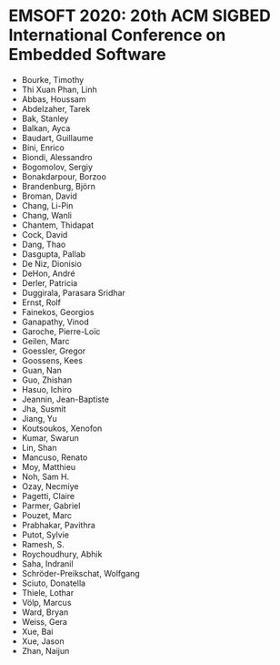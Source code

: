 # EMSOFT 2020: 20th ACM SIGBED International Conference on Embedded Software
* Bourke, Timothy
* Thi Xuan Phan, Linh
* Abbas, Houssam
* Abdelzaher, Tarek
* Bak, Stanley
* Balkan, Ayca
* Baudart, Guillaume
* Bini, Enrico
* Biondi, Alessandro
* Bogomolov, Sergiy
* Bonakdarpour, Borzoo
* Brandenburg, Björn
* Broman, David
* Chang, Li-Pin
* Chang, Wanli
* Chantem, Thidapat
* Cock, David
* Dang, Thao
* Dasgupta, Pallab
* De Niz, Dionisio
* DeHon, André
* Derler, Patricia
* Duggirala, Parasara Sridhar
* Ernst, Rolf
* Fainekos, Georgios
* Ganapathy, Vinod
* Garoche, Pierre-Loïc
* Geilen, Marc
* Goessler, Gregor
* Goossens, Kees
* Guan, Nan
* Guo, Zhishan
* Hasuo, Ichiro
* Jeannin, Jean-Baptiste
* Jha, Susmit
* Jiang, Yu
* Koutsoukos, Xenofon
* Kumar, Swarun
* Lin, Shan
* Mancuso, Renato
* Moy, Matthieu
* Noh, Sam H.
* Ozay, Necmiye
* Pagetti, Claire
* Parmer, Gabriel
* Pouzet, Marc
* Prabhakar, Pavithra
* Putot, Sylvie
* Ramesh, S.
* Roychoudhury, Abhik
* Saha, Indranil
* Schröder-Preikschat, Wolfgang
* Sciuto, Donatella
* Thiele, Lothar
* Völp, Marcus
* Ward, Bryan
* Weiss, Gera
* Xue, Bai
* Xue, Jason
* Zhan, Naijun
